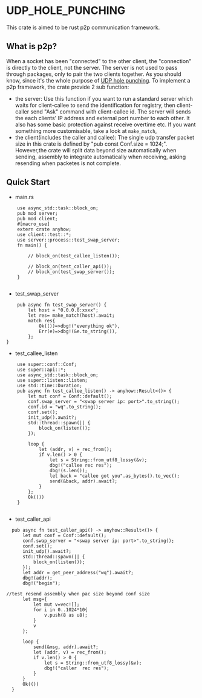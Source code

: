 # UDP_HOLE_PUNCHING
This crate is aimed to be rust p2p communication framework.

## What is p2p? 

 When a socket has been "connected" to the other client, the "connection" is directly to the client, not the server. The server is not used to pass through packages, only to pair the two clients together. As you should know, since it's the whole purpose of [UDP hole punching](https://en.wikipedia.org/wiki/UDP_hole_punching).
 To implement a p2p framework, the crate provide 2 sub function:
 - the server: Use this function if you want to run a standard server which waits for client-callee to send the identification for registry, then client-caller send "Ask" command with client-callee id.  The server will sends the each clients' IP address and external port number to each other. It also has some basic protection against receive overtime etc. If you want something more customisable, take a look at `make_match`,
 - the client(includes the caller and callee): The single udp transfer packet size in this crate is defined by "pub const Conf.size = 1024;". However,the crate will split data beyond size automatically when sending, assembly to integrate automatically when receiving, asking resending when packetes is not complete. 
  ## Quick Start 
  
  - main.rs
```
    use async_std::task::block_on;
    pub mod server;
    pub mod client;
    #[macro_use]
    extern crate anyhow;
    use client::test::*;
    use server::process::test_swap_server;
    fn main() {

        // block_on(test_callee_listen());

        // block_on(test_caller_api());
        // block_on(test_swap_server());
    }


```
  - test_swap_server 
  
```
    pub async fn test_swap_server() {
        let host = "0.0.0.0:xxxx";
        let res= make_match(host).await;
        match res{
            Ok(())=>dbg!("everything ok"),
            Err(e)=>dbg!(&e.to_string()),
        };
}
```
  - test_callee_listen
  
 
```
    use super::conf::Conf;
    use super::api::*;
    use async_std::task::block_on;
    use super::listen::listen;
    use std::time::Duration;
    pub async fn test_callee_listen() -> anyhow::Result<()> {
        let mut conf = Conf::default();
        conf.swap_server = "<swap server ip: port>".to_string();
        conf.id = "wq".to_string();
        conf.set();
        init_udp().await?;
        std::thread::spawn(|| {
            block_on(listen());
        });

        loop {
            let (addr, v) = rec_from();
            if v.len() > 0 {
                let s = String::from_utf8_lossy(&v);
                dbg!("callee rec res");
                dbg!(s.len());
                let back = "callee got you".as_bytes().to_vec();
                send(&back, addr).await?;
            }
        };
        Ok(())
    }


```

  - test_caller_api 
  
  ```
    pub async fn test_caller_api() -> anyhow::Result<()> {
        let mut conf = Conf::default();
        conf.swap_server = "<swap server ip: port>".to_string();
        conf.set();
        init_udp().await?;
        std::thread::spawn(|| {
            block_on(listen());
        });
        let addr = get_peer_address("wq").await?;
        dbg!(addr);
        dbg!("begin");

//test resend assembly when pac size beyond conf size
        let msg={
            let mut v=vec![];
            for i in 0..1024*10{
                v.push(8 as u8);
            }
            v
        };

        loop {
            send(&msg, addr).await?;
            let (addr, v) = rec_from();
            if v.len() > 0 {
                let s = String::from_utf8_lossy(&v);
                dbg!("caller  rec res");
            }
        }
        Ok(())
    }

  ```

